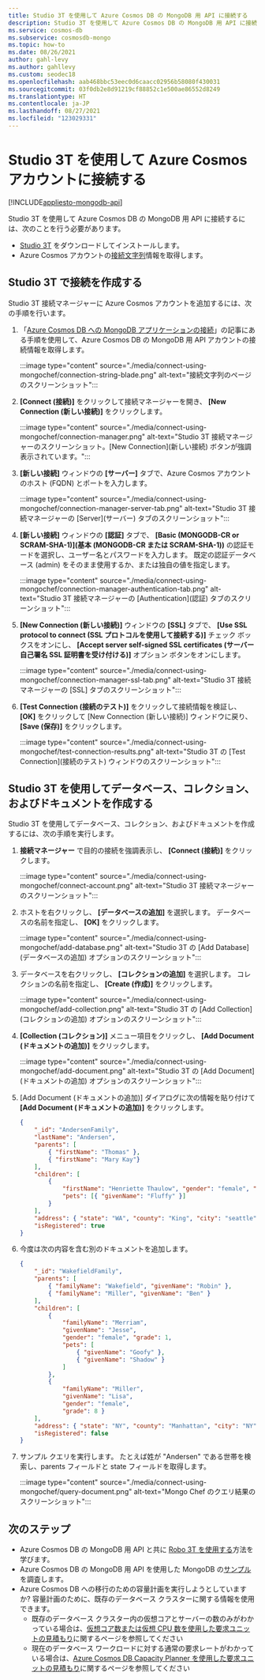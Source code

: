 ```yaml
---
title: Studio 3T を使用して Azure Cosmos DB の MongoDB 用 API に接続する
description: Studio 3T を使用して Azure Cosmos DB の MongoDB 用 API に接続する方法について説明します。
ms.service: cosmos-db
ms.subservice: cosmosdb-mongo
ms.topic: how-to
ms.date: 08/26/2021
author: gahl-levy
ms.author: gahllevy
ms.custom: seodec18
ms.openlocfilehash: aab468bbc53eec0d6caacc02956b58080f430031
ms.sourcegitcommit: 03f0db2e8d91219cf88852c1e500ae86552d8249
ms.translationtype: HT
ms.contentlocale: ja-JP
ms.lasthandoff: 08/27/2021
ms.locfileid: "123029331"
---
```

# <a name="connect-to-an-azure-cosmos-account-using-studio-3t"></a>Studio 3T を使用して Azure Cosmos アカウントに接続する
[!INCLUDE[appliesto-mongodb-api](../includes/appliesto-mongodb-api.md)]

Studio 3T を使用して Azure Cosmos DB の MongoDB 用 API に接続するには、次のことを行う必要があります。

* [Studio 3T](https://studio3t.com/) をダウンロードしてインストールします。
* Azure Cosmos アカウントの[接続文字列](connect-mongodb-account.md)情報を取得します。

## <a name="create-the-connection-in-studio-3t"></a>Studio 3T で接続を作成する

Studio 3T 接続マネージャーに Azure Cosmos アカウントを追加するには、次の手順を行います。

1. 「[Azure Cosmos DB への MongoDB アプリケーションの接続](connect-mongodb-account.md)」の記事にある手順を使用して、Azure Cosmos DB の MongoDB 用 API アカウントの接続情報を取得します。

    :::image type="content" source="./media/connect-using-mongochef/connection-string-blade.png" alt-text="接続文字列のページのスクリーンショット":::

2. **[Connect (接続)]** をクリックして接続マネージャーを開き、 **[New Connection (新しい接続)]** をクリックします。

    :::image type="content" source="./media/connect-using-mongochef/connection-manager.png" alt-text="Studio 3T 接続マネージャーのスクリーンショット。[New Connection]\(新しい接続\) ボタンが強調表示されています。":::
3. **[新しい接続]** ウィンドウの **[サーバー]** タブで、Azure Cosmos アカウントのホスト (FQDN) とポートを入力します。

    :::image type="content" source="./media/connect-using-mongochef/connection-manager-server-tab.png" alt-text="Studio 3T 接続マネージャーの [Server]\(サーバー\) タブのスクリーンショット":::
4. **[新しい接続]** ウィンドウの **[認証]** タブで、 **[Basic (MONGODB-CR or SCRAM-SHA-1)]\(基本 (MONGODB-CR または SCRAM-SHA-1)\)** の認証モードを選択し、ユーザー名とパスワードを入力します。  既定の認証データベース (admin) をそのまま使用するか、または独自の値を指定します。

    :::image type="content" source="./media/connect-using-mongochef/connection-manager-authentication-tab.png" alt-text="Studio 3T 接続マネージャーの [Authentication]\(認証\) タブのスクリーンショット":::
5. **[New Connection (新しい接続)]** ウィンドウの **[SSL]** タブで、 **[Use SSL protocol to connect (SSL プロトコルを使用して接続する)]** チェック ボックスをオンにし、 **[Accept server self-signed SSL certificates (サーバー自己署名 SSL 証明書を受け付ける)]** オプション ボタンをオンにします。

    :::image type="content" source="./media/connect-using-mongochef/connection-manager-ssl-tab.png" alt-text="Studio 3T 接続マネージャーの [SSL] タブのスクリーンショット":::
6. **[Test Connection (接続のテスト)]** をクリックして接続情報を検証し、 **[OK]** をクリックして [New Connection (新しい接続)] ウィンドウに戻り、 **[Save (保存)]** をクリックします。

    :::image type="content" source="./media/connect-using-mongochef/test-connection-results.png" alt-text="Studio 3T の [Test Connection]\(接続のテスト\) ウィンドウのスクリーンショット":::

## <a name="use-studio-3t-to-create-a-database-collection-and-documents"></a>Studio 3T を使用してデータベース、コレクション、およびドキュメントを作成する
Studio 3T を使用してデータベース、コレクション、およびドキュメントを作成するには、次の手順を実行します。

1. **接続マネージャー** で目的の接続を強調表示し、 **[Connect (接続)]** をクリックします。

    :::image type="content" source="./media/connect-using-mongochef/connect-account.png" alt-text="Studio 3T 接続マネージャーのスクリーンショット":::
2. ホストを右クリックし、 **[データベースの追加]** を選択します。  データベースの名前を指定し、 **[OK]** をクリックします。

    :::image type="content" source="./media/connect-using-mongochef/add-database.png" alt-text="Studio 3T の [Add Database]\(データベースの追加\) オプションのスクリーンショット":::
3. データベースを右クリックし、 **[コレクションの追加]** を選択します。  コレクションの名前を指定し、 **[Create (作成)]** をクリックします。

    :::image type="content" source="./media/connect-using-mongochef/add-collection.png" alt-text="Studio 3T の [Add Collection]\(コレクションの追加\) オプションのスクリーンショット":::
4. **[Collection (コレクション)]** メニュー項目をクリックし、 **[Add Document (ドキュメントの追加)]** をクリックします。

    :::image type="content" source="./media/connect-using-mongochef/add-document.png" alt-text="Studio 3T の [Add Document]\(ドキュメントの追加\) オプションのスクリーンショット":::
5. [Add Document (ドキュメントの追加)] ダイアログに次の情報を貼り付けて **[Add Document (ドキュメントの追加)]** をクリックします。

    ```json
    {
        "_id": "AndersenFamily",
        "lastName": "Andersen",
        "parents": [
            { "firstName": "Thomas" },
            { "firstName": "Mary Kay"}
        ],
        "children": [
            {
                "firstName": "Henriette Thaulow", "gender": "female", "grade": 5,
                "pets": [{ "givenName": "Fluffy" }]
            }
        ],
        "address": { "state": "WA", "county": "King", "city": "seattle" },
        "isRegistered": true
    }
    ```
    
6. 今度は次の内容を含む別のドキュメントを追加します。

    ```json
    {
        "_id": "WakefieldFamily",
        "parents": [
            { "familyName": "Wakefield", "givenName": "Robin" },
            { "familyName": "Miller", "givenName": "Ben" }
        ],
        "children": [
            {
                "familyName": "Merriam",
                "givenName": "Jesse",
                "gender": "female", "grade": 1,
                "pets": [
                    { "givenName": "Goofy" },
                    { "givenName": "Shadow" }
                ]
            },
            {
                "familyName": "Miller",
                "givenName": "Lisa",
                "gender": "female",
                "grade": 8 }
        ],
        "address": { "state": "NY", "county": "Manhattan", "city": "NY" },
        "isRegistered": false
    }
    ```

7. サンプル クエリを実行します。 たとえば姓が "Andersen" である世帯を検索し、parents フィールドと state フィールドを取得します。

    :::image type="content" source="./media/connect-using-mongochef/query-document.png" alt-text="Mongo Chef のクエリ結果のスクリーンショット":::

## <a name="next-steps"></a>次のステップ

- Azure Cosmos DB の MongoDB 用 API と共に [Robo 3T を使用する](connect-using-robomongo.md)方法を学びます。
- Azure Cosmos DB の MongoDB 用 API を使用した MongoDB の[サンプル](nodejs-console-app.md)を調査します。
- Azure Cosmos DB への移行のための容量計画を実行しようとしていますか? 容量計画のために、既存のデータベース クラスターに関する情報を使用できます。
    - 既存のデータベース クラスター内の仮想コアとサーバーの数のみがわかっている場合は、[仮想コア数または仮想 CPU 数を使用した要求ユニットの見積もり](../convert-vcore-to-request-unit.md)に関するページを参照してください 
    - 現在のデータベース ワークロードに対する通常の要求レートがわかっている場合は、[Azure Cosmos DB Capacity Planner を使用した要求ユニットの見積もり](estimate-ru-capacity-planner.md)に関するページを参照してください